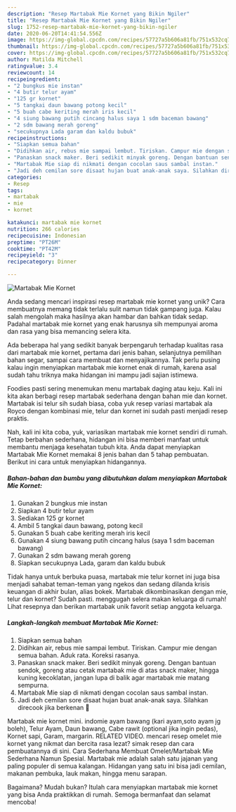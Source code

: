 ```yaml
---
description: "Resep Martabak Mie Kornet yang Bikin Ngiler"
title: "Resep Martabak Mie Kornet yang Bikin Ngiler"
slug: 1752-resep-martabak-mie-kornet-yang-bikin-ngiler
date: 2020-06-20T14:41:54.556Z
image: https://img-global.cpcdn.com/recipes/57727a5b606a81fb/751x532cq70/martabak-mie-kornet-foto-resep-utama.jpg
thumbnail: https://img-global.cpcdn.com/recipes/57727a5b606a81fb/751x532cq70/martabak-mie-kornet-foto-resep-utama.jpg
cover: https://img-global.cpcdn.com/recipes/57727a5b606a81fb/751x532cq70/martabak-mie-kornet-foto-resep-utama.jpg
author: Matilda Mitchell
ratingvalue: 3.4
reviewcount: 14
recipeingredient:
- "2 bungkus mie instan"
- "4 butir telur ayam"
- "125 gr kornet"
- "5 tangkai daun bawang potong kecil"
- "5 buah cabe keriting merah iris kecil"
- "4 siung bawang putih cincang halus saya 1 sdm baceman bawang"
- "2 sdm bawang merah goreng"
- "secukupnya Lada garam dan kaldu bubuk"
recipeinstructions:
- "Siapkan semua bahan"
- "Didihkan air, rebus mie sampai lembut. Tiriskan. Campur mie dengan semua bahan. Aduk rata. Koreksi rasanya."
- "Panaskan snack maker. Beri sedikit minyak goreng. Dengan bantuan sendok, goreng atau cetak martabak mie di atas snack maker, hingga kuning kecoklatan, jangan lupa di balik agar martabak mie matang sempurna."
- "Martabak Mie siap di nikmati dengan cocolan saus sambal instan."
- "Jadi deh cemilan sore disaat hujan buat anak-anak saya. Silahkan direcook jika berkenan 🙏"
categories:
- Resep
tags:
- martabak
- mie
- kornet

katakunci: martabak mie kornet 
nutrition: 266 calories
recipecuisine: Indonesian
preptime: "PT26M"
cooktime: "PT42M"
recipeyield: "3"
recipecategory: Dinner

---
```



![Martabak Mie Kornet](https://img-global.cpcdn.com/recipes/57727a5b606a81fb/751x532cq70/martabak-mie-kornet-foto-resep-utama.jpg)

Anda sedang mencari inspirasi resep martabak mie kornet yang unik? Cara membuatnya memang tidak terlalu sulit namun tidak gampang juga. Kalau salah mengolah maka hasilnya akan hambar dan bahkan tidak sedap. Padahal martabak mie kornet yang enak harusnya sih mempunyai aroma dan rasa yang bisa memancing selera kita.

Ada beberapa hal yang sedikit banyak berpengaruh terhadap kualitas rasa dari martabak mie kornet, pertama dari jenis bahan, selanjutnya pemilihan bahan segar, sampai cara membuat dan menyajikannya. Tak perlu pusing kalau ingin menyiapkan martabak mie kornet enak di rumah, karena asal sudah tahu triknya maka hidangan ini mampu jadi sajian istimewa.

Foodies pasti sering menemukan menu martabak daging atau keju. Kali ini kita akan berbagi resep martabak sederhana dengan bahan mie dan kornet. Martabak isi telur sih sudah biasa, coba yuk resep variasi martabak ala Royco dengan kombinasi mie, telur dan kornet ini sudah pasti menjadi resep praktis.


Nah, kali ini kita coba, yuk, variasikan martabak mie kornet sendiri di rumah. Tetap berbahan sederhana, hidangan ini bisa memberi manfaat untuk membantu menjaga kesehatan tubuh kita. Anda dapat menyiapkan Martabak Mie Kornet memakai 8 jenis bahan dan 5 tahap pembuatan. Berikut ini cara untuk menyiapkan hidangannya.

<!--inarticleads1-->

##### Bahan-bahan dan bumbu yang dibutuhkan dalam menyiapkan Martabak Mie Kornet:

1. Gunakan 2 bungkus mie instan
1. Siapkan 4 butir telur ayam
1. Sediakan 125 gr kornet
1. Ambil 5 tangkai daun bawang, potong kecil
1. Gunakan 5 buah cabe keriting merah iris kecil
1. Gunakan 4 siung bawang putih cincang halus (saya 1 sdm baceman bawang)
1. Gunakan 2 sdm bawang merah goreng
1. Siapkan secukupnya Lada, garam dan kaldu bubuk


Tidak hanya untuk berbuka puasa, martabak mie telur kornet ini juga bisa menjadi sahabat teman-teman yang ngekos dan sedang dilanda krisis keuangan di akhir bulan, alias bokek. Martabak dikombinasikan dengan mie, telur dan kornet? Sudah pasti. menggugah selera makan keluarga di rumah! Lihat resepnya dan berikan martabak unik favorit setiap anggota keluarga. 

<!--inarticleads2-->

##### Langkah-langkah membuat Martabak Mie Kornet:

1. Siapkan semua bahan
1. Didihkan air, rebus mie sampai lembut. Tiriskan. Campur mie dengan semua bahan. Aduk rata. Koreksi rasanya.
1. Panaskan snack maker. Beri sedikit minyak goreng. Dengan bantuan sendok, goreng atau cetak martabak mie di atas snack maker, hingga kuning kecoklatan, jangan lupa di balik agar martabak mie matang sempurna.
1. Martabak Mie siap di nikmati dengan cocolan saus sambal instan.
1. Jadi deh cemilan sore disaat hujan buat anak-anak saya. Silahkan direcook jika berkenan 🙏


Martabak mie kornet mini. indomie ayam bawang (kari ayam,soto ayam jg boleh), Telur Ayam, Daun bawang, Cabe rawit (optional jika ingin pedas), Kornet sapi, Garam, margarin. RELATED VIDEO. mencari resep omelet mie kornet yang nikmat dan bercita rasa lezat? simak resep dan cara pembuatannya di sini. Cara Sederhana Membuat Omelet/Martabak Mie Sederhana Namun Spesial. Martabak mie adalah salah satu jajanan yang paling populer di semua kalangan. Hidangan yang satu ini bisa jadi cemilan, makanan pembuka, lauk makan, hingga menu sarapan. 

Bagaimana? Mudah bukan? Itulah cara menyiapkan martabak mie kornet yang bisa Anda praktikkan di rumah. Semoga bermanfaat dan selamat mencoba!

